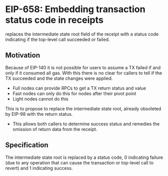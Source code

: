 # EIP-658: Embedding transaction status code in receipts
replaces the intermediate state root field of the receipt with a status code indicating if the top-level call succeeded or failed.

## Motivation
Because of EIP-140 it is not possible for users to assume a TX failed if and only if it consumed all gas. With this there is no clear for callers to tell if the TX succeeded and the state changes were applied.
* Full nodes can provide RPCs to get a TX return status and value 
* Fast nodes can only do this for nodes after their pivot point
* Light nodes cannot do this

This is to propose to replace the intermediate state root, already obsoleted by EIP-98 with the return status. 
* This allows both callers to determine success status and remedies the omission of return data from the receipt.

## Specification
The intermediate state root is replaced by a status code, 0 indicating failure (due to any operation that can cause the transaction or top-level call to revert) and 1 indicating success.
